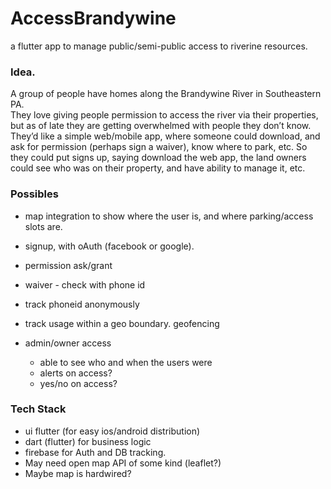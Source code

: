 # AccessBrandywine
a flutter app to manage public/semi-public access to riverine resources.

### Idea.

A group of people have homes along the Brandywine River in Southeastern PA.  
They love giving people permission to access the river via their properties, but as of late they are getting overwhelmed with people they don’t know.
They’d like a simple web/mobile app, where someone could download, and ask for permission (perhaps sign a waiver), know where to park, etc.
So they could put signs up, saying download the web app, the land owners could see who was on their property, and have ability to manage it, etc.

### Possibles

- map integration to show where the user is, and where parking/access slots are.
- signup, with oAuth (facebook or google).
- permission ask/grant
- waiver - check with phone id
- track phoneid anonymously
- track usage within a geo boundary. geofencing

- admin/owner access
  - able to see who and when the users were
  - alerts on access?
  - yes/no on access?

### Tech Stack

- ui flutter (for easy ios/android distribution)
- dart (flutter) for business logic
- firebase for Auth and DB tracking.
- May need open map API of some kind (leaflet?)
- Maybe map is hardwired?
